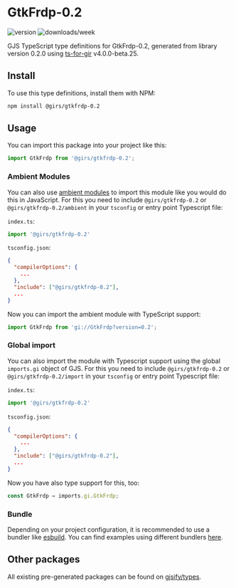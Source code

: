 
# GtkFrdp-0.2

![version](https://img.shields.io/npm/v/@girs/gtkfrdp-0.2)
![downloads/week](https://img.shields.io/npm/dw/@girs/gtkfrdp-0.2)


GJS TypeScript type definitions for GtkFrdp-0.2, generated from library version 0.2.0 using [ts-for-gir](https://github.com/gjsify/ts-for-gir) v4.0.0-beta.25.


## Install

To use this type definitions, install them with NPM:
```bash
npm install @girs/gtkfrdp-0.2
```

## Usage

You can import this package into your project like this:
```ts
import GtkFrdp from '@girs/gtkfrdp-0.2';
```

### Ambient Modules

You can also use [ambient modules](https://github.com/gjsify/ts-for-gir/tree/main/packages/cli#ambient-modules) to import this module like you would do this in JavaScript.
For this you need to include `@girs/gtkfrdp-0.2` or `@girs/gtkfrdp-0.2/ambient` in your `tsconfig` or entry point Typescript file:

`index.ts`:
```ts
import '@girs/gtkfrdp-0.2'
```

`tsconfig.json`:
```json
{
  "compilerOptions": {
    ...
  },
  "include": ["@girs/gtkfrdp-0.2"],
  ...
}
```

Now you can import the ambient module with TypeScript support: 

```ts
import GtkFrdp from 'gi://GtkFrdp?version=0.2';
```

### Global import

You can also import the module with Typescript support using the global `imports.gi` object of GJS.
For this you need to include `@girs/gtkfrdp-0.2` or `@girs/gtkfrdp-0.2/import` in your `tsconfig` or entry point Typescript file:

`index.ts`:
```ts
import '@girs/gtkfrdp-0.2'
```

`tsconfig.json`:
```json
{
  "compilerOptions": {
    ...
  },
  "include": ["@girs/gtkfrdp-0.2"],
  ...
}
```

Now you have also type support for this, too:

```ts
const GtkFrdp = imports.gi.GtkFrdp;
```

### Bundle

Depending on your project configuration, it is recommended to use a bundler like [esbuild](https://esbuild.github.io/). You can find examples using different bundlers [here](https://github.com/gjsify/ts-for-gir/tree/main/examples).

## Other packages

All existing pre-generated packages can be found on [gjsify/types](https://github.com/gjsify/types).

